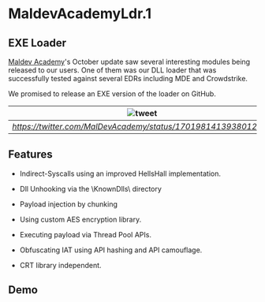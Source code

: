 # MaldevAcademyLdr.1

## EXE Loader

<a target="_blank" href="https://maldevacademy.com/">Maldev Academy</a>'s October update saw several interesting modules being released to our users. One of them was our DLL loader that was successfully tested against several EDRs including MDE and Crowdstrike.

We promised to release an EXE version of the loader on GitHub.

| ![tweet](https://github.com/Maldev-Academy/MaldevAcademyLdr.1/assets/28691727/ecda3186-cc33-452d-8ec5-f4f8e0a2c938) |
|:--:| 
| *https://twitter.com/MalDevAcademy/status/1701981413938012462* |

## Features

* Indirect-Syscalls using an improved HellsHall implementation.

* Dll Unhooking via the \KnownDlls\ directory

* Payload injection by chunking

* Using custom AES encryption library.

* Executing payload via Thread Pool APIs.

* Obfuscating IAT using API hashing and API camouflage.

* CRT library independent.

## Demo


